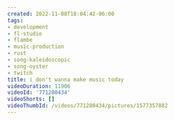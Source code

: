 ```yaml
---
created: 2022-11-08T18:04:42-06:00
tags:
- development
- fl-studio
- flambe
- music-production
- rust
- song-kaleidoscopic
- song-oyster
- twitch
title: i don't wanna make music today
videoDuration: 11906
videoId: '771280434'
videoShorts: []
videoThumbId: /videos/771280434/pictures/1577357882
---
```

